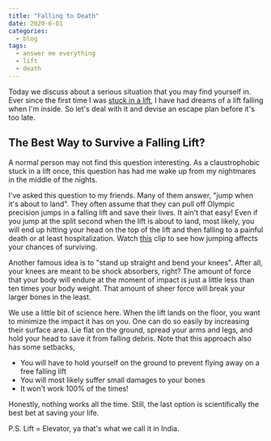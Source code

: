 ```yaml
---
title: "Falling to Death"
date: 2020-6-01
categories:
  - blog
tags:
  - answer me everything
  - lift
  - death
---
```


Today we discuss about a serious situation that you may find yourself in. Ever since the first time I was [stuck in a lift](https://aceking007.github.io/blog/Random-Elevator/), I have had dreams of a lift falling when I'm inside. So let's deal with it and devise an escape plan before it's too late.

## The Best Way to Survive a Falling Lift?

A normal person may not find this question interesting. As a claustrophobic stuck in a lift once, this question has had me wake up from my nightmares in the middle of the nights.

I've asked this question to my friends. Many of them answer, "jump when it's about to land". They often assume that they can pull off Olympic precision jumps in a falling lift and save their lives. It ain't that easy! Even if you jump at the split second when the lift is about to land, most likely, you will end up hitting your head on the top of the lift and then falling to a painful death or at least hospitalization. Watch [this](https://www.youtube.com/watch?v=xmloyCC7MOY) clip to see how jumping affects your chances of surviving.

Another famous idea is to "stand up straight and bend your knees". After all, your knees are meant to be shock absorbers, right? The amount of force that your body will endure at the moment of impact is just a little less than ten times your body weight. That amount of sheer force will break your larger bones in the least.

We use a little bit of science here. When the lift lands on the floor, you want to minimize the impact it has on you. One can do so easily by increasing their surface area. Lie flat on the ground, spread your arms and legs, and hold your head to save it from falling debris. Note that this approach also has some setbacks,
- You will have to hold yourself on the ground to prevent flying away on a free falling lift
- You will most likely suffer small damages to your bones
- It won't work 100% of the times!

Honestly, nothing works all the time. Still, the last option is scientifically the best bet at saving your life.

P.S. Lift = Elevator, ya that's what we call it in India.
